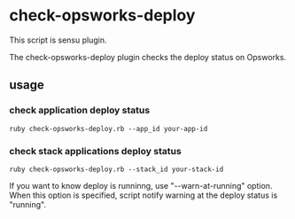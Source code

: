 check-opsworks-deploy
=====================

This script is sensu plugin.

The check-opsworks-deploy plugin checks the deploy status on Opsworks.

## usage

### check application deploy status
```
ruby check-opsworks-deploy.rb --app_id your-app-id
```

### check stack applications deploy status

```
ruby check-opsworks-deploy.rb --stack_id your-stack-id
```

If you want to know deploy is runninng, use "--warn-at-running" option.
When this option is specified, script notify warning at the deploy status is "running".
